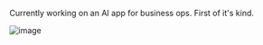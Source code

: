 Currently working on an AI app for business ops. First of it's kind.

![image](https://github.com/navkuun/navkuun/assets/63613042/4fb815de-da33-4e07-b8cc-6b86641948e6)
